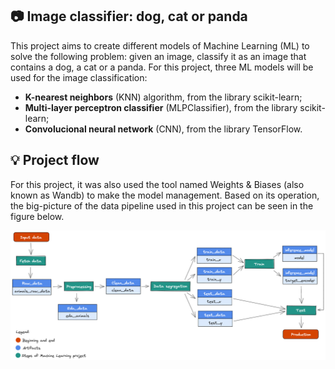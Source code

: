 ## :camera: Image classifier: dog, cat or panda
This project aims to create different models of Machine Learning (ML) to solve the following problem: given an image, classify it as an image that contains a dog, a cat or a panda. For this project, three ML models will be used for the image classification:
- __K-nearest neighbors__ (KNN) algorithm, from the library scikit-learn;
- __Multi-layer perceptron classifier__ (MLPClassifier), from the library scikit-learn;
- __Convolucional neural network__ (CNN), from the library TensorFlow.

## :bulb: Project flow
For this project, it was also used the tool named Weights & Biases (also known as Wandb) to make the model management. Based on its operation, the big-picture of the data pipeline used in this project can be seen in the figure below.

![image info](./images/img-modelo-com-fundo.png)
